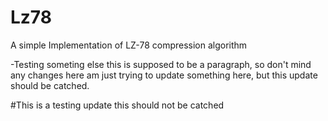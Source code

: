 # Lz78
A simple Implementation of LZ-78 compression algorithm


-Testing someting else
this is supposed to be a paragraph, so don't mind any changes here am just trying to update something here, but this update should be catched.


#This is a testing update
this should not be catched
